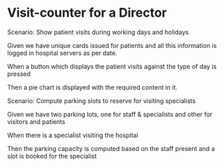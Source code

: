# Visit-counter for a Director

Scenario: Show patient visits during working days and holidays

  Given we have unique cards issued for patients and all this information is
  logged in hospital servers as per date.
  
  When a button which displays the patient visits against the type of day is 
  pressed

  Then a pie chart is displayed with the required content in it.

Scenario: Compute parking slots to reserve for visiting specialists

  Given we have two parking lots, one for staff & specialists and other for 
  visitors and patients
  
  When there is a specialist visiting the hospital
  
  Then the parking capacity is computed based on the staff present and a 
  slot is booked for the specialist
   